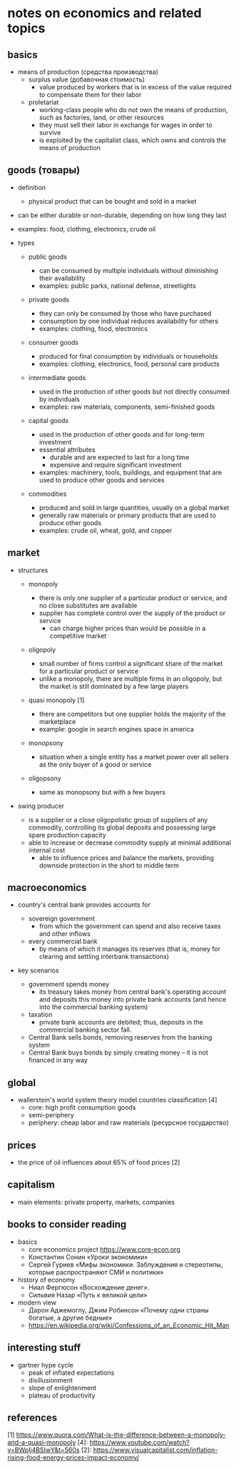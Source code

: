# notes on economics and related topics

## basics



- means of production (средства производства)
  - surplus value (добавочная стоимость)
    - value produced by workers that is in excess of the value required to compensate them for their labor
  - proletariat
    - working-class people who do not own the means of production, such as factories, land, or other resources 
    - they must sell their labor in exchange for wages in order to survive
    - is exploited by the capitalist class, which owns and controls the means of production


## goods (товары)

- definition
  - physical product that can be bought and sold in a market

- can be either durable or non-durable, depending on how long they last

- examples: food, clothing, electronics, crude oil

- types

  - public goods
    - can be consumed by multiple individuals without diminishing their availability
    - examples: public parks, national defense, streetlights

  - private goods
    - they can only be consumed by those who have purchased
    - consumption by one individual reduces availability for others
    - examples: clothing, food, electronics

  - consumer goods
    - produced for final consumption by individuals or households
    - examples: clothing, electronics, food, personal care products

  - intermediate goods
    - used in the production of other goods but not directly consumed by individuals
    - examples: raw materials, components, semi-finished goods

  - capital goods
    - used in the production of other goods and for long-term investment
    - essential attributes
      - durable and are expected to last for a long time
      - expensive and require significant investment
    - examples: machinery, tools, buildings, and equipment that are used to produce other goods and services

  - commodities
    - produced and sold in large quantities, usually on a global market
    - generally raw materials or primary products that are used to produce other goods
    - examples: crude oil, wheat, gold, and copper


## market

- structures
  - monopoly
    - there is only one supplier of a particular product or service, and no close substitutes are available
    - supplier has complete control over the supply of the product or service
      - can charge higher prices than would be possible in a competitive market

  - oligopoly
    - small number of firms control a significant share of the market for a particular product or service
    - unlike a monopoly, there are multiple firms in an oligopoly, but the market is still dominated by a few large players

  - quasi monopoly [1]
    - there are competitors but one supplier holds the majority of the marketplace
    - example: google in search engines space in america

  - monopsony
    - situation when a single entity has a market power over all sellers as the only buyer of a good or service

  - oligopsony
    - same as monopsony but with a few buyers

- swing producer
  - is a supplier or a close oligopolistic group of suppliers of any commodity, controlling 
    its global deposits and possessing large spare production capacity
  - able to increase or decrease commodity supply at minimal additional internal cost
    - able to influence prices and balance the markets, providing downside protection in the short to middle term


## macroeconomics

- country's central bank provides accounts for
  - sovereign government
    - from which the government can spend and also receive taxes and other inflows
  - every commercial bank
    - by means of which it manages its reserves (that is, money for clearing and settling interbank transactions)

- key scenarios
  - government spends money
    - its treasury takes money from central bank's operating account and deposits this money into private bank accounts (and hence into the commercial banking system)
  - taxation
    - private bank accounts are debited; thus, deposits in the commercial banking sector fall.
  - Central Bank sells bonds, removing reserves from the banking system
  - Central Bank buys bonds by simply creating money – it is not financed in any way


## global

- wallerstein's world system theory model countries classification [4]
  - core: high profit consumption goods
  - semi-periphery
  - periphery: cheap labor and raw materials (ресурсное государство)


## prices

- the price of oil influences about 65% of food prices [2]


## capitalism

- main elements: private property, markets, companies


## books to consider reading

- basics
  - core economics project https://www.core-econ.org
  - Константин Сонин «Уроки экономики»
  - Сергей Гуриев «Мифы экономики. Заблуждения и стереотипы, которые распространяют СМИ и политики»
- history of economy
  - Ниал Фергюсон «Восхождение денег». 
  - Сильвия Назар «Путь к великой цели»
- modern view
  - Дарон Аджемоглу, Джим Робинсон «Почему одни страны богатые, а другие бедные»
  - https://en.wikipedia.org/wiki/Confessions_of_an_Economic_Hit_Man


## interesting stuff

- gartner hype cycle
  - peak of inflated expectations
  - disillusionment
  - slope of enlightenment
  - plateau of productivity


## references

[1] https://www.quora.com/What-is-the-difference-between-a-monopoly-and-a-quasi-monopoly
[4]: https://www.youtube.com/watch?v=BWplj4BSIwY&t=560s
[2]: https://www.visualcapitalist.com/inflation-rising-food-energy-prices-impact-economy/